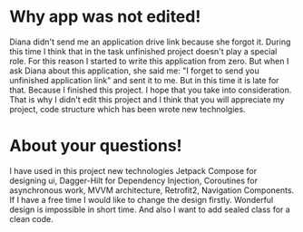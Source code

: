 # Why app was not edited!
Diana didn't send me an application drive link because she forgot it. During this time I think that in the task unfinished project doesn't play a special role. For this reason I started to write this application from zero. But when I ask Diana about this application, she said me: "I forget to send you unfinished application link" and sent it to me. But in this time it is late for that. Because I finished this project. I hope that you take into consideration. That is why I didn't edit this project and I think that you will appreciate my project, code structure which has been wrote new technolgies. 

# About your questions!
I have used in this project new technologies Jetpack Compose for designing ui, Dagger-Hilt for Dependency Injection, Coroutines for asynchronous work, MVVM architecture, Retrofit2, Navigation Components. If I have a free time I would like to change the design firstly. Wonderful design is impossible in short time. And also I want to add sealed class for a clean code.
